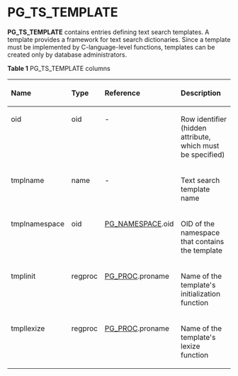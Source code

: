 # PG\_TS\_TEMPLATE<a name="EN-US_TOPIC_0289900632"></a>

**PG\_TS\_TEMPLATE**  contains entries defining text search templates. A template provides a framework for text search dictionaries. Since a template must be implemented by C-language-level functions, templates can be created only by database administrators.

**Table  1**  PG\_TS\_TEMPLATE columns

<a name="en-us_topic_0283137243_en-us_topic_0237122326_en-us_topic_0059778577_t0bd1d6a1bf6449d1bc9fd14b6b748e53"></a>
<table><thead align="left"><tr id="en-us_topic_0283137243_en-us_topic_0237122326_en-us_topic_0059778577_rb3d06bb9fb354bd4ba6bd922b2309cbf"><th class="cellrowborder" valign="top" width="21.05%" id="mcps1.2.5.1.1"><p id="en-us_topic_0283137243_en-us_topic_0237122326_en-us_topic_0059778577_a63a9f3952da642d696c90f617bf04cb8"><a name="en-us_topic_0283137243_en-us_topic_0237122326_en-us_topic_0059778577_a63a9f3952da642d696c90f617bf04cb8"></a><a name="en-us_topic_0283137243_en-us_topic_0237122326_en-us_topic_0059778577_a63a9f3952da642d696c90f617bf04cb8"></a>Name</p>
</th>
<th class="cellrowborder" valign="top" width="11.09%" id="mcps1.2.5.1.2"><p id="en-us_topic_0283137243_en-us_topic_0237122326_en-us_topic_0059778577_ad23ee962a1f34210a540ddb3880daeb1"><a name="en-us_topic_0283137243_en-us_topic_0237122326_en-us_topic_0059778577_ad23ee962a1f34210a540ddb3880daeb1"></a><a name="en-us_topic_0283137243_en-us_topic_0237122326_en-us_topic_0059778577_ad23ee962a1f34210a540ddb3880daeb1"></a>Type</p>
</th>
<th class="cellrowborder" valign="top" width="28.01%" id="mcps1.2.5.1.3"><p id="en-us_topic_0283137243_en-us_topic_0237122326_en-us_topic_0059778577_a5d684c3996dd49199738650835b9e1d0"><a name="en-us_topic_0283137243_en-us_topic_0237122326_en-us_topic_0059778577_a5d684c3996dd49199738650835b9e1d0"></a><a name="en-us_topic_0283137243_en-us_topic_0237122326_en-us_topic_0059778577_a5d684c3996dd49199738650835b9e1d0"></a>Reference</p>
</th>
<th class="cellrowborder" valign="top" width="39.85%" id="mcps1.2.5.1.4"><p id="en-us_topic_0283137243_en-us_topic_0237122326_en-us_topic_0059778577_a8ffb5df8a3e74097a9a82eb1e8b3ead9"><a name="en-us_topic_0283137243_en-us_topic_0237122326_en-us_topic_0059778577_a8ffb5df8a3e74097a9a82eb1e8b3ead9"></a><a name="en-us_topic_0283137243_en-us_topic_0237122326_en-us_topic_0059778577_a8ffb5df8a3e74097a9a82eb1e8b3ead9"></a>Description</p>
</th>
</tr>
</thead>
<tbody><tr id="en-us_topic_0283137243_en-us_topic_0237122326_en-us_topic_0059778577_r5bee00ab6b28463799354f3ab6b599bc"><td class="cellrowborder" valign="top" width="21.05%" headers="mcps1.2.5.1.1 "><p id="en-us_topic_0283137243_en-us_topic_0237122326_en-us_topic_0059778577_aa6599e280b1545f090a0fabd2ff437fc"><a name="en-us_topic_0283137243_en-us_topic_0237122326_en-us_topic_0059778577_aa6599e280b1545f090a0fabd2ff437fc"></a><a name="en-us_topic_0283137243_en-us_topic_0237122326_en-us_topic_0059778577_aa6599e280b1545f090a0fabd2ff437fc"></a>oid</p>
</td>
<td class="cellrowborder" valign="top" width="11.09%" headers="mcps1.2.5.1.2 "><p id="en-us_topic_0283137243_en-us_topic_0237122326_en-us_topic_0059778577_a19f92bd4135444c089d71467bf3ab28b"><a name="en-us_topic_0283137243_en-us_topic_0237122326_en-us_topic_0059778577_a19f92bd4135444c089d71467bf3ab28b"></a><a name="en-us_topic_0283137243_en-us_topic_0237122326_en-us_topic_0059778577_a19f92bd4135444c089d71467bf3ab28b"></a>oid</p>
</td>
<td class="cellrowborder" valign="top" width="28.01%" headers="mcps1.2.5.1.3 "><p id="en-us_topic_0283137243_en-us_topic_0237122326_en-us_topic_0059778577_a105b0b1ac9f1433bbe69bab373d28480"><a name="en-us_topic_0283137243_en-us_topic_0237122326_en-us_topic_0059778577_a105b0b1ac9f1433bbe69bab373d28480"></a><a name="en-us_topic_0283137243_en-us_topic_0237122326_en-us_topic_0059778577_a105b0b1ac9f1433bbe69bab373d28480"></a>-</p>
</td>
<td class="cellrowborder" valign="top" width="39.85%" headers="mcps1.2.5.1.4 "><p id="en-us_topic_0283137243_en-us_topic_0237122326_en-us_topic_0059778577_a1c7c16db67e84e79bf23f57b39ea1bb8"><a name="en-us_topic_0283137243_en-us_topic_0237122326_en-us_topic_0059778577_a1c7c16db67e84e79bf23f57b39ea1bb8"></a><a name="en-us_topic_0283137243_en-us_topic_0237122326_en-us_topic_0059778577_a1c7c16db67e84e79bf23f57b39ea1bb8"></a>Row identifier (hidden attribute, which must be specified)</p>
</td>
</tr>
<tr id="en-us_topic_0283137243_en-us_topic_0237122326_en-us_topic_0059778577_r6d7544492f1a4ef8826e43bf7dbcdeb4"><td class="cellrowborder" valign="top" width="21.05%" headers="mcps1.2.5.1.1 "><p id="en-us_topic_0283137243_en-us_topic_0237122326_en-us_topic_0059778577_add9f03b81fb548a0b5adfe19d055dd86"><a name="en-us_topic_0283137243_en-us_topic_0237122326_en-us_topic_0059778577_add9f03b81fb548a0b5adfe19d055dd86"></a><a name="en-us_topic_0283137243_en-us_topic_0237122326_en-us_topic_0059778577_add9f03b81fb548a0b5adfe19d055dd86"></a>tmplname</p>
</td>
<td class="cellrowborder" valign="top" width="11.09%" headers="mcps1.2.5.1.2 "><p id="en-us_topic_0283137243_en-us_topic_0237122326_en-us_topic_0059778577_ab0b4da877afb4de59a650cb98df39c23"><a name="en-us_topic_0283137243_en-us_topic_0237122326_en-us_topic_0059778577_ab0b4da877afb4de59a650cb98df39c23"></a><a name="en-us_topic_0283137243_en-us_topic_0237122326_en-us_topic_0059778577_ab0b4da877afb4de59a650cb98df39c23"></a>name</p>
</td>
<td class="cellrowborder" valign="top" width="28.01%" headers="mcps1.2.5.1.3 "><p id="en-us_topic_0283137243_en-us_topic_0237122326_en-us_topic_0059778577_a7157d8849340447a949f7fdf263a418e"><a name="en-us_topic_0283137243_en-us_topic_0237122326_en-us_topic_0059778577_a7157d8849340447a949f7fdf263a418e"></a><a name="en-us_topic_0283137243_en-us_topic_0237122326_en-us_topic_0059778577_a7157d8849340447a949f7fdf263a418e"></a>-</p>
</td>
<td class="cellrowborder" valign="top" width="39.85%" headers="mcps1.2.5.1.4 "><p id="en-us_topic_0283137243_en-us_topic_0237122326_en-us_topic_0059778577_a81d5463e6bb644c09459cb764b8575b0"><a name="en-us_topic_0283137243_en-us_topic_0237122326_en-us_topic_0059778577_a81d5463e6bb644c09459cb764b8575b0"></a><a name="en-us_topic_0283137243_en-us_topic_0237122326_en-us_topic_0059778577_a81d5463e6bb644c09459cb764b8575b0"></a>Text search template name</p>
</td>
</tr>
<tr id="en-us_topic_0283137243_en-us_topic_0237122326_en-us_topic_0059778577_rc2ded3066ec94b398b03e597a40712bb"><td class="cellrowborder" valign="top" width="21.05%" headers="mcps1.2.5.1.1 "><p id="en-us_topic_0283137243_en-us_topic_0237122326_en-us_topic_0059778577_a7e920132a7fd4d55bb50b39697e1ebd1"><a name="en-us_topic_0283137243_en-us_topic_0237122326_en-us_topic_0059778577_a7e920132a7fd4d55bb50b39697e1ebd1"></a><a name="en-us_topic_0283137243_en-us_topic_0237122326_en-us_topic_0059778577_a7e920132a7fd4d55bb50b39697e1ebd1"></a>tmplnamespace</p>
</td>
<td class="cellrowborder" valign="top" width="11.09%" headers="mcps1.2.5.1.2 "><p id="en-us_topic_0283137243_en-us_topic_0237122326_en-us_topic_0059778577_a8cc92b24edca4c689b951a57c5456660"><a name="en-us_topic_0283137243_en-us_topic_0237122326_en-us_topic_0059778577_a8cc92b24edca4c689b951a57c5456660"></a><a name="en-us_topic_0283137243_en-us_topic_0237122326_en-us_topic_0059778577_a8cc92b24edca4c689b951a57c5456660"></a>oid</p>
</td>
<td class="cellrowborder" valign="top" width="28.01%" headers="mcps1.2.5.1.3 "><p id="en-us_topic_0283137243_en-us_topic_0237122326_en-us_topic_0059778577_a95dcf17152134d739b1bd9e9846e619a"><a name="en-us_topic_0283137243_en-us_topic_0237122326_en-us_topic_0059778577_a95dcf17152134d739b1bd9e9846e619a"></a><a name="en-us_topic_0283137243_en-us_topic_0237122326_en-us_topic_0059778577_a95dcf17152134d739b1bd9e9846e619a"></a><a href="pg_namespace.md">PG_NAMESPACE</a>.oid</p>
</td>
<td class="cellrowborder" valign="top" width="39.85%" headers="mcps1.2.5.1.4 "><p id="en-us_topic_0283137243_en-us_topic_0237122326_en-us_topic_0059778577_a3a989c8f54a7453dac349da0a8acc094"><a name="en-us_topic_0283137243_en-us_topic_0237122326_en-us_topic_0059778577_a3a989c8f54a7453dac349da0a8acc094"></a><a name="en-us_topic_0283137243_en-us_topic_0237122326_en-us_topic_0059778577_a3a989c8f54a7453dac349da0a8acc094"></a>OID of the namespace that contains the template</p>
</td>
</tr>
<tr id="en-us_topic_0283137243_en-us_topic_0237122326_en-us_topic_0059778577_r34e95fa17c8e4b2a96f15d5829882681"><td class="cellrowborder" valign="top" width="21.05%" headers="mcps1.2.5.1.1 "><p id="en-us_topic_0283137243_en-us_topic_0237122326_en-us_topic_0059778577_aac8e350958df4c53a975aa6c4aa885b3"><a name="en-us_topic_0283137243_en-us_topic_0237122326_en-us_topic_0059778577_aac8e350958df4c53a975aa6c4aa885b3"></a><a name="en-us_topic_0283137243_en-us_topic_0237122326_en-us_topic_0059778577_aac8e350958df4c53a975aa6c4aa885b3"></a>tmplinit</p>
</td>
<td class="cellrowborder" valign="top" width="11.09%" headers="mcps1.2.5.1.2 "><p id="en-us_topic_0283137243_en-us_topic_0237122326_en-us_topic_0059778577_a112a784b3b664eeea6630faa29837bb5"><a name="en-us_topic_0283137243_en-us_topic_0237122326_en-us_topic_0059778577_a112a784b3b664eeea6630faa29837bb5"></a><a name="en-us_topic_0283137243_en-us_topic_0237122326_en-us_topic_0059778577_a112a784b3b664eeea6630faa29837bb5"></a>regproc</p>
</td>
<td class="cellrowborder" valign="top" width="28.01%" headers="mcps1.2.5.1.3 "><p id="en-us_topic_0283137243_en-us_topic_0237122326_en-us_topic_0059778577_a028841cfca124566bb2418112fc11fad"><a name="en-us_topic_0283137243_en-us_topic_0237122326_en-us_topic_0059778577_a028841cfca124566bb2418112fc11fad"></a><a name="en-us_topic_0283137243_en-us_topic_0237122326_en-us_topic_0059778577_a028841cfca124566bb2418112fc11fad"></a><a href="pg_proc.md">PG_PROC</a>.proname</p>
</td>
<td class="cellrowborder" valign="top" width="39.85%" headers="mcps1.2.5.1.4 "><p id="en-us_topic_0283137243_en-us_topic_0237122326_en-us_topic_0059778577_a770170f3d7964a81abe569dee85b498b"><a name="en-us_topic_0283137243_en-us_topic_0237122326_en-us_topic_0059778577_a770170f3d7964a81abe569dee85b498b"></a><a name="en-us_topic_0283137243_en-us_topic_0237122326_en-us_topic_0059778577_a770170f3d7964a81abe569dee85b498b"></a>Name of the template's initialization function</p>
</td>
</tr>
<tr id="en-us_topic_0283137243_en-us_topic_0237122326_en-us_topic_0059778577_r18fdb5cdc2534720b2c7d827b944b8f0"><td class="cellrowborder" valign="top" width="21.05%" headers="mcps1.2.5.1.1 "><p id="en-us_topic_0283137243_en-us_topic_0237122326_en-us_topic_0059778577_a50b26211d17349acbf12046acad19b51"><a name="en-us_topic_0283137243_en-us_topic_0237122326_en-us_topic_0059778577_a50b26211d17349acbf12046acad19b51"></a><a name="en-us_topic_0283137243_en-us_topic_0237122326_en-us_topic_0059778577_a50b26211d17349acbf12046acad19b51"></a>tmpllexize</p>
</td>
<td class="cellrowborder" valign="top" width="11.09%" headers="mcps1.2.5.1.2 "><p id="en-us_topic_0283137243_en-us_topic_0237122326_en-us_topic_0059778577_a78f739058ba44eb295fd7024ca86f2bc"><a name="en-us_topic_0283137243_en-us_topic_0237122326_en-us_topic_0059778577_a78f739058ba44eb295fd7024ca86f2bc"></a><a name="en-us_topic_0283137243_en-us_topic_0237122326_en-us_topic_0059778577_a78f739058ba44eb295fd7024ca86f2bc"></a>regproc</p>
</td>
<td class="cellrowborder" valign="top" width="28.01%" headers="mcps1.2.5.1.3 "><p id="en-us_topic_0283137243_en-us_topic_0237122326_en-us_topic_0059778577_a842ca8d82c8744a0af68dd837d38435a"><a name="en-us_topic_0283137243_en-us_topic_0237122326_en-us_topic_0059778577_a842ca8d82c8744a0af68dd837d38435a"></a><a name="en-us_topic_0283137243_en-us_topic_0237122326_en-us_topic_0059778577_a842ca8d82c8744a0af68dd837d38435a"></a><a href="pg_proc.md">PG_PROC</a>.proname</p>
</td>
<td class="cellrowborder" valign="top" width="39.85%" headers="mcps1.2.5.1.4 "><p id="en-us_topic_0283137243_en-us_topic_0237122326_en-us_topic_0059778577_a7c4bc4d4e02a415e8c7afa2d68522da1"><a name="en-us_topic_0283137243_en-us_topic_0237122326_en-us_topic_0059778577_a7c4bc4d4e02a415e8c7afa2d68522da1"></a><a name="en-us_topic_0283137243_en-us_topic_0237122326_en-us_topic_0059778577_a7c4bc4d4e02a415e8c7afa2d68522da1"></a>Name of the template's lexize function</p>
</td>
</tr>
</tbody>
</table>


